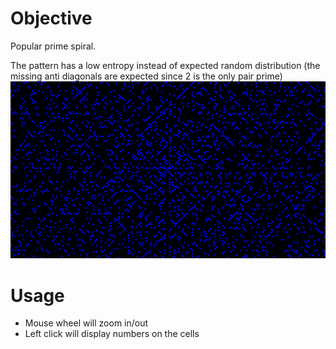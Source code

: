 # Objective
Popular prime spiral.

The pattern has a low entropy instead of expected random distribution (the missing anti diagonals are expected since 2 is the only pair prime)
![image](../docs/showcase/prime-spiral.png)

# Usage
- Mouse wheel will zoom in/out
- Left click will display numbers on the cells